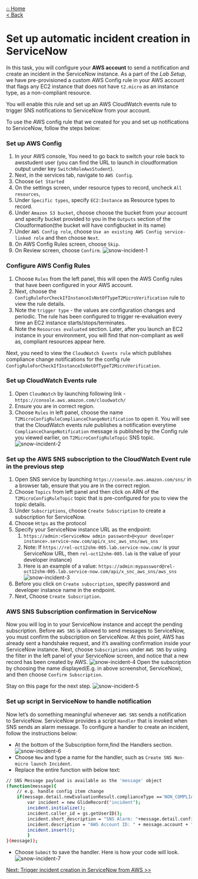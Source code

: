 [⌂ Home](/labs/end-to-end-it-lifecycle-management/README.md)
<br />[< Back](/labs/end-to-end-it-lifecycle-management/resources/README-SNOW-PROVISIONING.md)

# Set up automatic incident creation in ServiceNow 
In this task, you will configure your **AWS account** to send a notification and create an incident in the ServiceNow instance. As a part of the _Lab Setup_, we have pre-provisioned a custom AWS Config rule in your AWS account that flags any EC2 instance that does not have `t2.micro` as an instance type, as a non-compliant resource.

You will enable this rule and set up an AWS CloudWatch events rule to trigger SNS notifications to ServiceNow from your account. 

To use the AWS config rule that we created for you and set up notifications to ServiceNow, follow the steps below:

### Set up AWS Config 
1. In your AWS console, You need to go back to switch your role back to awsstudent user (you can find the URL to launch in cloudformation output under key `SwitchRoleAwsStudent`).
2. Next, in the services tab, navigate to `AWS Config`.
3. Choose `Get Started`
4. On the settings screen, under resource types to record, uncheck `All resources`,
5. Under `Specific types`, specify `EC2:Instance` as Resource types to record.
6. Under `Amazon S3 bucket`, choose choose the bucket from your account and specify bucket provided to you in the `Outputs` section of the Cloudformation(the bucket will have configbucket in its name)
7. Under `AWS Config role`, choose `Use an existing AWS Config service-linked role` and then choose `Next`.
8. On AWS Config Rules screen, choose `Skip`.
9. On Review screen, choose `Confirm`.
![snow-incident-1](/labs/end-to-end-it-lifecycle-management/resources/snow-incident-1.png)

### Configure AWS Config Rules
1. Choose `Rules` from the left panel, this will open the AWS Config rules that have been configured in your AWS account.
2. Next, choose the `ConfigRuleForCheckIfInstanceIsNotOfTypeT2MicroVerification` rule to view the rule details.
3. Note the `trigger type` - the values are configuration changes and periodic. The rule has been configured to trigger re-evaluation every time an EC2 instance starts/stops/terminates.
4. Note the `Resources evaluated` section. Later, after you launch an EC2 instance in your environment, you will find that non-compliant as well as, compliant resources appear here.

Next, you need to view the `CloudWatch Events rule` which publishes compliance change notifications for the config rule `ConfigRuleForCheckIfInstanceIsNotOfTypeT2MicroVerification`.

### Set up CloudWatch Events rule
1. Open `CloudWatch` by launching following link - `https://console.aws.amazon.com/cloudwatch/`
2. Ensure you are in correct region.
3. Choose `Rules` in left panel, choose the name `T2MicroConfigRuleComplianceChangeNotification` to open it. You will see that the CloudWatch events rule publishes a notification everytime `ComplianceChangeNotification` message is published by the Config rule you viewed earlier, on `T2MicroConfigRuleTopic` SNS topic.
![snow-incident-2](/labs/end-to-end-it-lifecycle-management/resources/snow-incident-2.png)

### Set up the AWS SNS subscription to the CloudWatch Event rule in the previous step
1. Open SNS service by launching `https://console.aws.amazon.com/sns/` in a browser tab, ensure that you are in the correct region.
2. Choose `Topics` from left panel and then click on ARN of the `T2MicroConfigRuleTopic` topic that is pre-configured for you to view the topic details.
3. Under `Subscriptions`, choose `Create Subscription` to create a subscription for ServiceNow.
4. Choose `Https` as the protocol
5. Specify your ServiceNow instance URL as the endpoint:
    1. `https://admin:<ServiceNow admin password>@<your developer instance>.service-now.com/api/x_snc_aws_sns/aws_sns`
    2. Note: If `https://rel-oct12shm-005.lab.service-now.com/` is your ServiceNow URL, then `rel-oct12shm-005.lab` is the value of your developer instance)
    3. Here is an example of a value: `https://admin:mypassword@rel-oct12shm-005.lab.service-now.com/api/x_snc_aws_sns/aws_sns`
![snow-incident-3](/labs/end-to-end-it-lifecycle-management/resources/snow-incident-3.png)
6. Before you click on `Create subscription`, specify password and developer instance name in the endpoint.
7. Next, Choose `Create Subscription`.

### AWS SNS Subscription confirmation in ServiceNow
Now you will log in to your ServiceNow instance and accept the pending subscription. Before `AWS SNS` is allowed to send messages to ServiceNow, you must confirm the subscription on ServiceNow. 
At this point, AWS has already sent a handshake request, and it’s awaiting confirmation inside your ServiceNow instance.
Next, choose `Subscriptions` under `AWS SNS` by using the filter in the left panel of your ServiceNow screen, and notice that a new record has been created by AWS.
![snow-incident-4](/labs/end-to-end-it-lifecycle-management/resources/snow-incident-4.png)
Open the subscription by choosing the name displayed(E.g. in above screenshot, ServiceNow), and then choose `Confirm Subscription`.

Stay on this page for the next step.
![snow-incident-5](/labs/end-to-end-it-lifecycle-management/resources/snow-incident-5.png)

### Set up script in ServiceNow to handle notification

Now let’s do something meaningful whenever `AWS SNS` sends a notification to ServiceNow. ServiceNow provides a script `Handler` that is invoked when SNS sends an alarm message. To configure a handler to create an incident, follow the instructions below:
- At the bottom of the Subscription form,find the Handlers section.
![snow-incident-6](/labs/end-to-end-it-lifecycle-management/resources/snow-incident-6.png)
- Choose `New` and type a name for the handler, such as `Create SNS Non-micro launch Incident`. 
- Replace the entire function with below text:
```sh
// SNS Message payload is available as the 'message' object
(function(message){
	// e.g. handle config item change
	if(message.detail.newEvaluationResult.complianceType =='NON_COMPLIANT'){
		var incident = new GlideRecord("incident");
		incident.initialize();
		incident.caller_id = gs.getUserID();
		incident.short_description = "SNS Alarm: "+message.detail.configRuleName;
		incident.description = "AWS Account ID: " + message.account + "\nRegion: " + message.detail.awsRegion + "\nCompliance status: " + message.detail.newEvaluationResult.complianceType; 
        incident.insert();
		}
}(message));
```
- Choose `Submit` to save the handler. Here is how your code will look.
![snow-incident-7](/labs/end-to-end-it-lifecycle-management/resources/snow-incident-7.png)


[Next: Trigger incident creation in ServiceNow from AWS >>](/labs/end-to-end-it-lifecycle-management/resources/README-SNOW-INCIDENT-CREATION.md)

